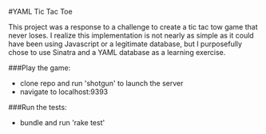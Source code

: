 #YAML Tic Tac Toe

This project was a response to a challenge to create a tic tac tow game that never loses.  I realize this implementation is not nearly as simple as it could have been using Javascript or a legitimate database, but I purposefully chose to use Sinatra and a YAML database as a learning exercise.

###Play the game:
* clone repo and run 'shotgun' to launch the server
* navigate to localhost:9393

###Run the tests:
* bundle and run 'rake test'
